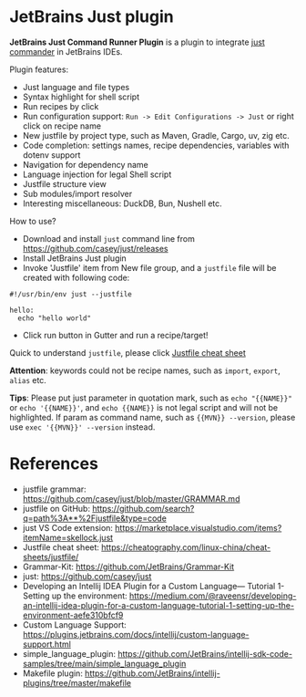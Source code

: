 JetBrains Just plugin
========================

<!-- Plugin description -->
**JetBrains Just Command Runner Plugin** is a plugin to integrate [just commander](https://github.com/casey/just) in
JetBrains IDEs.

Plugin features:

* Just language and file types
* Syntax highlight for shell script
* Run recipes by click
* Run configuration support: `Run -> Edit Configurations -> Just` or right click on recipe name
* New justfile by project type, such as Maven, Gradle, Cargo, uv, zig etc.
* Code completion: settings names, recipe dependencies, variables with dotenv support
* Navigation for dependency name
* Language injection for legal Shell script
* Justfile structure view
* Sub modules/import resolver
* Interesting miscellaneous: DuckDB, Bun, Nushell etc.

How to use?

* Download and install `just` command line from https://github.com/casey/just/releases
* Install JetBrains Just plugin
* Invoke 'Justfile' item from New file group, and a `justfile` file will be created with following code:

```
#!/usr/bin/env just --justfile
                    
hello:
  echo "hello world"
```

* Click run button in Gutter and run a recipe/target!

Quick to understand `justfile`, please
click [Justfile cheat sheet](https://cheatography.com/linux-china/cheat-sheets/justfile/)

**Attention**: keywords could not be recipe names, such as `import`, `export`, `alias` etc.

**Tips**: Please put just parameter in quotation mark, such as `echo "{{NAME}}"` or `echo '{{NAME}}'`,
and `echo {{NAME}}` is not legal script and will not be highlighted.
If param as command name, such as `{{MVN}} --version`, please use `exec '{{MVN}}' --version` instead.

<!-- Plugin description end -->

# References

* justfile grammar: https://github.com/casey/just/blob/master/GRAMMAR.md
* justfile on GitHub: https://github.com/search?q=path%3A**%2Fjustfile&type=code
* just VS Code extension: https://marketplace.visualstudio.com/items?itemName=skellock.just
* Justfile cheat sheet: https://cheatography.com/linux-china/cheat-sheets/justfile/
* Grammar-Kit: https://github.com/JetBrains/Grammar-Kit
* just: https://github.com/casey/just
* Developing an Intellij IDEA Plugin for a Custom Language— Tutorial 1-Setting up the
  environment: https://medium.com/@raveensr/developing-an-intellij-idea-plugin-for-a-custom-language-tutorial-1-setting-up-the-environment-aefe310bfcf9
* Custom Language Support: https://plugins.jetbrains.com/docs/intellij/custom-language-support.html
* simple_language_plugin: https://github.com/JetBrains/intellij-sdk-code-samples/tree/main/simple_language_plugin
* Makefile plugin: https://github.com/JetBrains/intellij-plugins/tree/master/makefile
